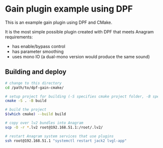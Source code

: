 # Gain plugin example using DPF

This is an example gain plugin using DPF and CMake.

It is the most simple possible plugin created with DPF that meets Anagram requirements:
 - has enable/bypass control
 - has parameter smoothing
 - uses mono IO (a dual-mono version would produce the same sound)

## Building and deploy

```sh
# change to this directory
cd /path/to/dpf-gain-cmake/

# setup project for building (-S specifies cmake project folder, -B specifies build output folder)
cmake -S . -B build

# build the project
$(which cmake) --build build

# copy over lv2 bundles into Anagram
scp -O -r *.lv2 root@192.168.51.1:/root/.lv2/

# restart Anagram system services that use plugins
ssh root@192.168.51.1 "systemctl restart jack2 lvgl-app"
```
